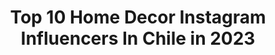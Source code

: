 ---
title: Top 10 Home Decor Instagram Influencers In Chile in 2023
description: >-
  Find top home decor Instagram influencers in Chile in 2023. Most popular hashtags: #homedecor #love #chile #decor.
platform: Instagram
hits: 15
text_top: See the most popular Instagram influencers on inBeat.
text_bottom: Our platform aggregates 15 Instagram influencers like this in Chile for you to work with.
profiles:
  - username: "anticostudio"
    fullname: >-
      ANTICO STUDIO
    bio: >-
      ▫️Interiorismo para los 5 sentidos ▫️Socios AdD | Chile | Hygge ▫️contacto@anticostudio.cl 👇👇👇#anticostudio
    location: "Chile"
    followers: 22416
    engagement: 163
    commentsToLikes: 0.068628
    id: ck5zmpu0un0580i14gdngdyyy
    verified: false
    hashtags: "#hogaresmasfelices, #dise, #deco, #interiordesign"
  - username: "hielosur"
    fullname: >-
      Hielosur
    bio: >-
      Reconocido estudio de Diseño experto en proyectos de muebles e Interiosimo para inmobiliarias y casas.
    location: "Chile"
    followers: 33095
    engagement: 148
    commentsToLikes: 0.014014
    id: ckaoyo9giichr0i78t78laafr
    verified: false
    hashtags: "#homedecor, #houseandhome, #blum, #design"
  - username: "javicorreamedina"
    fullname: >-
      Javi Correa
    bio: >-
      Fashion Stylist | MKT Digital | Chef 💖Moda, Viajes y MakeUp ⚡️Curatoría @byjavicorrea Programa de moda “Dress Code” en @yooytv 😍
    location: "Chile"
    followers: 25942
    engagement: 325
    commentsToLikes: 0.043009
    id: ck6u9mkx1ye4q0j71efs2htzd
    verified: false
    hashtags: "#modachilena, #styled, #chile, #fashion"
  - username: "carmencabezasphoto"
    fullname: >-
      Carmen Cabezas
    bio: >-
      📸Fotógrafa ⚖️Abogada ⠀⠀⠀⠀⠀ 🎬 YouTuber ⠀⠀⠀ ⠀⠀ 👇👇👇
    location: "Chile"
    followers: 60635
    engagement: 258
    commentsToLikes: 0.033956
    id: ck0w5h3w23map0i19909x98a5
    verified: false
    hashtags: "#mexico, #travelcontentchile, #beigeaesthetic, #chile"
  - username: "ivisimunovic"
    fullname: >-
      Ivana Simunovic
    bio: >-
      • Fαѕнισи, Вєαυту & Lιfєѕтуℓє • 👩‍💻 Engineer 🐾 Animal Lover 👫♥️♾ @jorgepichara
    location: "Chile"
    followers: 18022
    engagement: 328
    commentsToLikes: 0.055311
    id: ck5zlyiv6llbl0i148dghdbf8
    verified: false
    hashtags: "#pregnantbelly, #love, #happiness, #fashion"
  - username: "nicolasamarophoto"
    fullname: >-
      Nicolas Amaro
    bio: >-
      Foto Documental de Matrimonios 🏓 nicolasamarophoto@gmail.com
    location: "Chile"
    followers: 6969
    engagement: 129
    commentsToLikes: 0.038016
    id: ck0w76k0qc0dr0i19b4210oxv
    verified: false
    hashtags: "#makeportraits, #mariage, #madrinhas, #portraitmood"
  - username: "limonadamenta"
    fullname: >-
      Tami🍉Nutri🥑
    bio: >-
      ✱🥥Comiendo Nαтυrαℓ у Cσnscιєnтє ✱🍌νєggιє-free✌🏼🦩 ✱👩🏻‍💻Asєѕσríαѕ Nυтricionαℓєѕ • Aprende a nutrirte! ✱ Amo🏋🏻‍♀️🧘🏻‍♀️🤸🏻‍♀️ ✱ 🗺 @limonada.enmodoavion ✈︎
    location: "Chile"
    followers: 35682
    engagement: 109
    commentsToLikes: 0.061289
    id: ck15q5e4j16ma0i192uuehclb
    verified: false
    hashtags: "#plant, #home, #beautiful, #sunnyday"
  - username: "jorgepichara"
    fullname: >-
      jorge pichara📍
    bio: >-
      🪐Agradecido de la vida 💍 @ivisimunovic 👸🏼❤️🤴🏽 🎀👶🏻🧸 In Progress 🤤🤪😍 🙌🏼Lunes es el mejor día🙌🏼
    location: "Chile"
    followers: 11510
    engagement: 387
    commentsToLikes: 0.078962
    id: ck5zlyizjllcu0i14hnbxjqkv
    verified: false
    hashtags: "#pregnant, #love, #mensfashion, #ootd"
  - username: "andrea.prilov"
    fullname: >-
      ANDREA TAPIA ROSS
    bio: >-
      🍒 plant based . #500DíasPorElMundo . @j_ungla @prilovchile @viajeros.veganos @avocadoshare
    location: "Chile"
    followers: 7917
    engagement: 400
    commentsToLikes: 0.020542
    id: ck5q1387v91ya0i11lnybkbu8
    verified: false
    hashtags: "#crueltyfree, #proyectohygge, #home, #deco"
  - username: "mamaemprendearg"
    fullname: >-
      Ale Leguizamón - Mentora
    bio: >-
      🚀 Te ayudo a emprender 🙋🏻‍♀️ Embajadora de @minegociopersonal 👩🏻‍💻 Capacitate en tu casa a tu ritmo. 🤑 Del 2 al 6 #cyberdescuentos
    location: "Chile"
    followers: 134604
    engagement: 69
    commentsToLikes: 0.119561
    id: ck0twnyexg3jg0i19i0q760iz
    verified: false
    hashtags: "#emprendedorasargentinas, #catalogoemprendedor, #emprendedores, #mujeresemprendedoras"
---